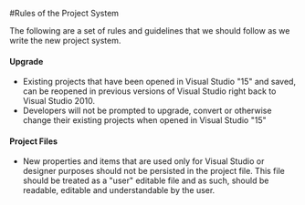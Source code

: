 #Rules of the Project System

The following are a set of rules and guidelines that we should follow as we write the new project system.

#### Upgrade
- Existing projects that have been opened in Visual Studio "15" and saved, can be reopened in previous versions of Visual Studio right back to Visual Studio 2010.
- Developers will not be prompted to upgrade, convert or otherwise change their existing projects when opened in Visual Studio "15"

#### Project Files
- New properties and items that are used only for Visual Studio or designer purposes should not be persisted in the project file. This file should be treated as a "user" editable file and as such, should be readable, editable and understandable by the user.
